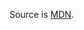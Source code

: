 Source is [MDN](https://developer.mozilla.org/en-US/docs/Learn/JavaScript/First_steps/Silly_story_generator).
